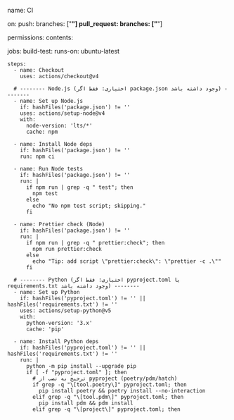 name: CI

on:
  push:
    branches: ["**"]
  pull_request:
    branches: ["**"]

permissions:
  contents: 

jobs:
  build-test:
    runs-on: ubuntu-latest

    steps:
      - name: Checkout
        uses: actions/checkout@v4

      # -------- Node.js (اختیاری: فقط اگر package.json وجود داشته باشد) --------
      - name: Set up Node.js
        if: hashFiles('package.json') != ''
        uses: actions/setup-node@v4
        with:
          node-version: 'lts/*'
          cache: npm

      - name: Install Node deps
        if: hashFiles('package.json') != ''
        run: npm ci

      - name: Run Node tests
        if: hashFiles('package.json') != ''
        run: |
          if npm run | grep -q " test"; then
            npm test
          else
            echo "No npm test script; skipping."
          fi

      - name: Prettier check (Node)
        if: hashFiles('package.json') != ''
        run: |
          if npm run | grep -q " prettier:check"; then
            npm run prettier:check
          else
            echo "Tip: add script \"prettier:check\": \"prettier -c .\""
          fi

      # -------- Python (اختیاری: فقط اگر pyproject.toml یا requirements.txt وجود داشته باشد) --------
      - name: Set up Python
        if: hashFiles('pyproject.toml') != '' || hashFiles('requirements.txt') != ''
        uses: actions/setup-python@v5
        with:
          python-version: '3.x'
          cache: 'pip'

      - name: Install Python deps
        if: hashFiles('pyproject.toml') != '' || hashFiles('requirements.txt') != ''
        run: |
          python -m pip install --upgrade pip
          if [ -f "pyproject.toml" ]; then
            # ترجیح به نصب از pyproject (poetry/pdm/hatch)
            if grep -q "\[tool.poetry\]" pyproject.toml; then
              pip install poetry && poetry install --no-interaction
            elif grep -q "\[tool.pdm\]" pyproject.toml; then
              pip install pdm && pdm install
            elif grep -q "\[project\]" pyproject.toml; then
